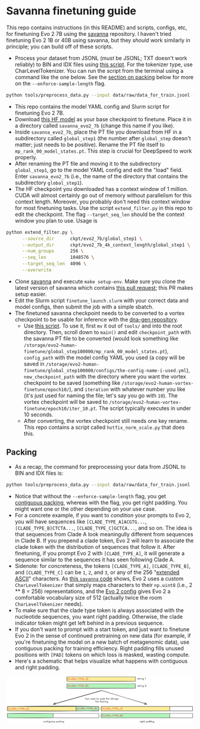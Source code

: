 # Savanna finetuning guide

This repo contains instructions (in this README) and scripts, configs, etc, for
finetuning Evo 2 7B using the [savanna](https://github.com/Zymrael/savanna)
repository. I haven't tried finetuning Evo 2 1B or 40B using savanna, but they
*should* work similarly in principle; you can build off of these scripts.

* Process your dataset from JSONL (*must* be JSONL; TXT doesn't work reliably)
  to BIN and IDX files using [this
  script](https://github.com/Zymrael/savanna/blob/main/tools/preprocess_data.py).
  For the tokenizer type, use CharLevelTokenizer. You can run the script from
  the terminal using a command like the one below. See the [section on
  packing](#packing) below for more on the `--enforce-sample-length` flag.

```bash
python tools/preprocess_data.py --input data/raw/data_for_train.jsonl --output-prefix data/run/padded4096_data/train --workers 8 --enforce-sample-length 4096 --tokenizer-type CharLevelTokenizer
```

* This repo contains the model YAML config and Slurm script for finetuning Evo 2
  7B.
* Download [this HF model](https://huggingface.co/arcinstitute/savanna_evo2_7b)
  as your base checkpoint to finetune. Place it in a directory called
  `savanna_evo2_7b` (change this name if you like).
* Inside `savanna_evo2_7b`, place the PT file you download from HF in a
  *sub*directory called `global_step1` (the number after `global_step` doesn't
  matter; just needs to be positive). Rename the PT file itself to
  `mp_rank_00_model_states.pt`. This step is crucial for DeepSpeed to work
  properly.
* After renaming the PT file and moving it to the subdirectory `global_step1`,
  go to the model YAML config and edit the "load" field. Enter `savanna_evo2_7b`
  (i.e., the name of the directory that contains the subdirectory
  `global_step1`).
* The HF checkpoint you downloaded has a context window of 1 million. CUDA will
  almost certainly go out of memory without parallelism for this context length.
  Moreover, you probably don't need this context window for most finetuning
  tasks. Use the script `extend_filter.py` in this repo to edit the checkpoint.
  The flag `--target_seq_len` should be the context window you plan to use.
  Usage is

```bash
python extend_filter.py \
      --source_dir      ckpt/evo2_7b/global_step1 \
      --output_dir      ckpt/evo2_7b_4k_context_length/global_step1 \
      --num_groups      256 \
      --seq_len         1048576 \
      --target_seq_len  4096 \
      --overwrite
```

* Clone [savanna](https://github.com/Zymrael/savanna) and execute `make
  setup-env`. Make sure you clone the latest version of savanna which contains
  [this pull request](https://github.com/Zymrael/savanna/pull/9); this PR makes
  setup easier.
* Edit the Slurm script `finetune_launch.slurm` with your correct data and model
  configs, then submit the job with a simple sbatch.
* The finetuned savanna checkpoint needs to be converted to a vortex checkpoint
  to be usable for inference with the [dna-gen
  repository](https://github.com/evo-design/dna-gen).
  * Use [this
    script](https://github.com/Zymrael/savanna/blob/main/tools/statedict_convert_checkpoint_to_vortex.py).
    To use it, first `mv` it out of `tools/` and into the root directory. Then,
    scroll down to `main()` and edit `checkpoint_path` with the savanna PT file
    to be converted (would look something like
    `/storage/evo2-human-finetune/global_step100000/mp_rank_00_model_states.pt`),
    `config_path` with the model config YAML you used (a copy will be saved in
    `/storage/evo2-human-finetune/global_step100000/configs/the-config-name-i-used.yml`),
    `new_checkpoint_path` with the directory where you want the vortex
    checkpoint to be saved (something like
    `/storage/evo2-human-vortex-finetune/epoch10/`), and `iteration` with
    whatever number you like (it's just used for naming the file; let's say you
    go with `10`). The vortex checkpoint will be saved to
    `/storage/evo2-human-vortex-finetune/epoch10/iter_10.pt`. The script
    typically executes in under 10 seconds.
  * After converting, the vortex checkpoint still needs one key rename. This
    repo contains a script called `hotfix_norm_scale.py` that does this.

## Packing

* As a recap, the command for preprocessing your data from JSONL to BIN and IDX
  files is:

```bash
python tools/preprocess_data.py --input data/raw/data_for_train.jsonl --output-prefix data/run/padded4096_data/train --workers 8 --enforce-sample-length 4096 --tokenizer-type CharLevelTokenizer
```

* Notice that without the `--enforce-sample-length` flag, you get [contiguous
  packing](https://huggingface.co/blog/sirluk/llm-sequence-packing#the-solution-sequence-packing),
  whereas with the flag, you get right padding. You might want one or the other
  depending on your use case.
* For a concrete example, if you want to *condition* your prompts to Evo 2, you
  will have sequences like `[CLADE_TYPE_A]ACGTG...`, `[CLADE_TYPE_B]CTCTA...`,
  `[CLADE_TYPE_C]GCTCA...`, and so on. The idea is that sequences from Clade A
  look meaningully different from sequences in Clade B. If you prepend a clade
  token, Evo 2 will learn to associate the clade token with the distribution of
  sequences that follow it. After finetuning, if you prompt Evo 2 with
  `[CLADE_TYPE_A]`, it will generate a sequence similar to the sequences it has
  seen following Clade A.
* Sidenote: for concreteness, the tokens `[CLADE_TYPE_A]`, `[CLADE_TYPE_B]`, and
  `[CLADE_TYPE_C]` can be `1`, `2`, and `3`, or any of the 256 "[extended
  ASCII](https://en.wikipedia.org/wiki/Extended_ASCII)" characters. As [this
  `savanna`
  code](https://github.com/Zymrael/savanna/blob/80377fe74b7acd41253e03cba3750a5fcd57e32b/savanna/tokenizer/tokenizer.py#L277)
  shows, Evo 2 uses a custom `CharLevelTokenizer` that simply maps characters to
  their `np.uint8` (i.e., 2 ** 8 = 256) representations, and the [Evo 2
  config](https://github.com/ArcInstitute/evo2/blob/main/evo2/configs/evo2-7b-1m.yml)
  gives Evo 2 a comfortable vocabulary size of 512 (actually twice the room
  `CharLevelTokenizer` needs).
* To make sure that the clade type token is always associated with the
  nucleotide sequences, you want right padding. Otherwise, the clade indicator
  token might get left behind in a previous sequence.
* If you don't want to prompt with a start token, and just want to finetune Evo
  2 in the sense of continued pretraining on new data (for example, if you're
  finetuning the model on a new batch of metagenomic data), use contiguous
  packing for training efficiency. Right padding fills unused positions with
  `[PAD]` tokens on which loss is masked, wasting compute.
* Here's a schematic that helps visualize what happens with contiguous and right
  padding.

![](/assets/packing_schematic.png)
